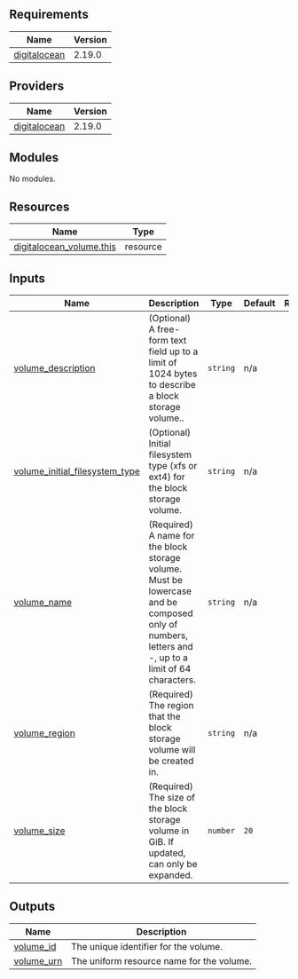 <!-- BEGIN_TF_DOCS -->
## Requirements

| Name | Version |
|------|---------|
| <a name="requirement_digitalocean"></a> [digitalocean](#requirement\_digitalocean) | 2.19.0 |

## Providers

| Name | Version |
|------|---------|
| <a name="provider_digitalocean"></a> [digitalocean](#provider\_digitalocean) | 2.19.0 |

## Modules

No modules.

## Resources

| Name | Type |
|------|------|
| [digitalocean_volume.this](https://registry.terraform.io/providers/digitalocean/digitalocean/2.19.0/docs/resources/volume) | resource |

## Inputs

| Name | Description | Type | Default | Required |
|------|-------------|------|---------|:--------:|
| <a name="input_volume_description"></a> [volume\_description](#input\_volume\_description) | (Optional) A free-form text field up to a limit of 1024 bytes to describe a block storage volume.. | `string` | n/a | yes |
| <a name="input_volume_initial_filesystem_type"></a> [volume\_initial\_filesystem\_type](#input\_volume\_initial\_filesystem\_type) | (Optional) Initial filesystem type (xfs or ext4) for the block storage volume. | `string` | n/a | yes |
| <a name="input_volume_name"></a> [volume\_name](#input\_volume\_name) | (Required) A name for the block storage volume. Must be lowercase and be composed only of numbers, letters and -, up to a limit of 64 characters. | `string` | n/a | yes |
| <a name="input_volume_region"></a> [volume\_region](#input\_volume\_region) | (Required) The region that the block storage volume will be created in. | `string` | n/a | yes |
| <a name="input_volume_size"></a> [volume\_size](#input\_volume\_size) | (Required) The size of the block storage volume in GiB. If updated, can only be expanded. | `number` | `20` | no |

## Outputs

| Name | Description |
|------|-------------|
| <a name="output_volume_id"></a> [volume\_id](#output\_volume\_id) | The unique identifier for the volume. |
| <a name="output_volume_urn"></a> [volume\_urn](#output\_volume\_urn) | The uniform resource name for the volume. |
<!-- END_TF_DOCS -->